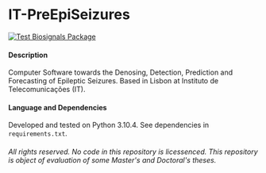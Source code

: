 # IT-PreEpiSeizures

[![Test Biosignals Package](https://github.com/jomy-kk/IT-PreEpiSeizures/actions/workflows/test-biosignals-package.yml/badge.svg?branch=main&event=push)](https://github.com/jomy-kk/IT-PreEpiSeizures/actions/workflows/test-biosignals-package.yml)

#### Description
Computer Software towards the Denosing, Detection, Prediction and Forecasting of Epileptic Seizures. Based in Lisbon at Instituto de Telecomunicações (IT).

#### Language and Dependencies
Developed and tested on Python 3.10.4. See dependencies in `requirements.txt`.

###### All rights reserved. No code in this repository is licessenced. This repository is object of evaluation of some Master's and Doctoral's theses.

